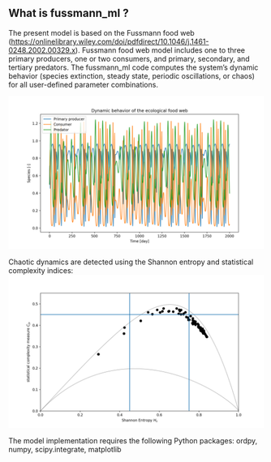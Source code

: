 
## What is fussmann_ml ?

The present model is based on the Fussmann food web (https://onlinelibrary.wiley.com/doi/pdfdirect/10.1046/j.1461-0248.2002.00329.x).
Fussmann food web model includes one to three primary producers, one or two consumers, and primary, secondary, and tertiary predators.
The fussmann_ml code computes the system’s dynamic behavior (species extinction, steady state, periodic oscillations, or
chaos) for all user-defined parameter combinations.

![Fussmann food web](https://github.com/icunico/Fussmann_ml/blob/main/Species.png)

Chaotic dynamics are detected using the Shannon entropy and statistical complexity indices:
![Fussmann food web](https://github.com/icunico/Fussmann_ml/blob/main/Chaotic_foodweb.png)

The model implementation requires the following Python packages: ordpy, numpy, scipy.integrate, matplotlib




